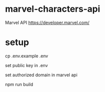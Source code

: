 # marvel-characters-api

Marvel API https://developer.marvel.com/



# setup

cp .env.example .env 

set public key in .env 

set authorized domain in marvel api

npm run build

